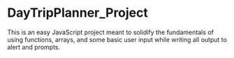 # DayTripPlanner_Project

This is an easy JavaScript project meant to solidify the fundamentals of using functions, arrays, and some basic user input while writing all output to alert and prompts.
